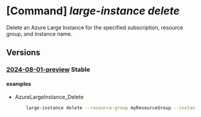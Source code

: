# [Command] _large-instance delete_

Delete an Azure Large Instance for the specified subscription, resource group,
and instance name.

## Versions

### [2024-08-01-preview](/Resources/mgmt-plane/L3N1YnNjcmlwdGlvbnMve30vcmVzb3VyY2Vncm91cHMve30vcHJvdmlkZXJzL21pY3Jvc29mdC5henVyZWxhcmdlaW5zdGFuY2UvYXp1cmVsYXJnZWluc3RhbmNlcy97fQ==/2024-08-01-preview.xml) **Stable**

<!-- mgmt-plane /subscriptions/{}/resourcegroups/{}/providers/microsoft.azurelargeinstance/azurelargeinstances/{} 2024-08-01-preview -->

#### examples

- AzureLargeInstance_Delete
    ```bash
        large-instance delete --resource-group myResourceGroup --instance-name myAzureLargeInstance
    ```
